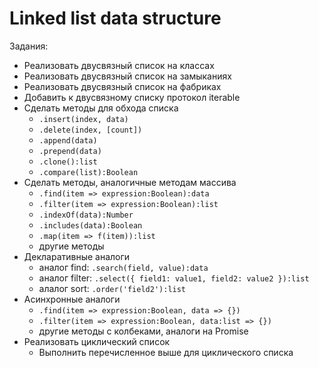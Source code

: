 # Linked list data structure

Задания:
- Реализовать двусвязный список на классах
- Реализовать двусвязный список на замыканиях
- Реализовать двусвязный список на фабриках
- Добавить к двусвязному списку протокол iterable
- Сделать методы для обхода списка
  - `.insert(index, data)`
  - `.delete(index, [count])`
  - `.append(data)`
  - `.prepend(data)`
  - `.clone():list`
  - `.compare(list):Boolean`
- Сделать методы, аналогичные методам массива
  - `.find(item => expression:Boolean):data`
  - `.filter(item => expression:Boolean):list`
  - `.indexOf(data):Number`
  - `.includes(data):Boolean`
  - `.map(item => f(item)):list`
  - другие методы
- Декларативные аналоги
  - аналог find: `.search(field, value):data`
  - аналог filter: `.select({ field1: value1, field2: value2 }):list`
  - алалог sort: `.order('field2'):list`
- Асинхронные аналоги
  - `.find(item => expression:Boolean, data => {})`
  - `.filter(item => expression:Boolean, data:list => {})`
  - другие методы с колбеками, аналоги на Promise
- Реализовать циклический список
  - Выполнить перечисленное выше для циклического списка
